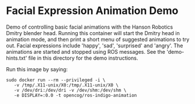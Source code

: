 
Facial Expression Animation Demo
================================

Demo of controlling basic facial animations with the Hanson Robotics
Dmitry blender head.  Running this container will start the Dmitry head
in animation mode, and then print a short menu of suggested animations
to try out.  Facial expressions include 'happy', 'sad', 'surprised' and
'angry'. The animations are started and stopped using ROS messages. See
the 'demo-hints.txt' file in this directory for the demo instructions.

Run this image by saying:
```
sudo docker run --rm --privileged -i \
   -v /tmp/.X11-unix/X0:/tmp/.X11-unix/X0 \
   -v /dev/dri:/dev/dri -v /dev/shm:/dev/shm \
   -e DISPLAY=:0.0 -t opencog/ros-indigo-animation
```

